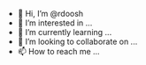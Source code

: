 - 👋 Hi, I’m @rdoosh
- 👀 I’m interested in ...
- 🌱 I’m currently learning ...
- 💞️ I’m looking to collaborate on ...
- 📫 How to reach me ...

<!---
rdoosh/rdoosh is a ✨ special ✨ repository because its `README.md` (this file) appears on your GitHub profile.
You can click the Preview link to take a look at your changes.
--->

